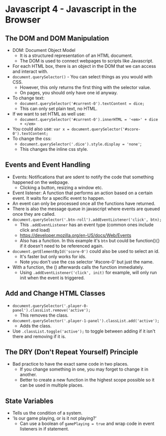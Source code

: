 # Javascript 4 - Javascript in the Browser

## The DOM and DOM Manipulation

* DOM: Document Object Model
    * It is a structured representation of an HTML document.
    * The DOM is used to connect webpages to scripts like Javascript.
* For each HTML box, there is an object in the DOM that we can access and interact with.
* `document.querySelector()` - You can select things as you would with CSS. 
    * However, this only returns the first thing with the selector value.
    * On pages, you should only have one id anyway.
* To change text:
    * `document.querySelector('#current-0').textContent = dice;`
    * This can only set plain text, no HTML.
* If we want to set HTML as well use:
    * `document.querySelector('#current-0').innerHTML = '<em>' + dice + </em>`
* You could also use:
    `var x = document.querySelector('#score-0').textContent;`
* To change the css:
    * `document.querySelector('.dice').style.display = 'none'`;
    * This changes the inline css style.

## Events and Event Handling

* Events: Notifications that are sdent to notify the code that something happened on the webpage.
    * Clicking a button, resizing a window etc.
* Event listener: A function that performs an action based on a certain event. It waits for a specific event to happen.
* An event can only be processed once all the functions have returned.
* There is also the message queue in javascript where events are queued once they are called.
* `document.querySelector('.btn-roll').addEventListener('click', btn);`
    * This `.addEventListener` has an event type (common ones include click and load)
    * https://developer.mozilla.org/en-US/docs/Web/Events
    * Also has a function. In this example it's `btn` but could be function(){} if it doesn't need to be referenced again.
* `document.getElementById('score-0')` could also be used to select an id. 
    * It's faster but only works for ids.
    * Note you don't use the css selector '#score-0' but just the name.
* With a function, the () afterwards calls the function immediately.
    * Using `.addEventListener('click', init)` for example, will only run init when the event is triggered.

## Add and Change HTML Classes

* `document.querySelector('.player-0-panel').classList.remove('active');`
    * This removes the class.
* `document.querySelector('.player-1-panel').classList.add('active');`
    * Adds the class.
* Use `.classList.toggle('active');` to toggle between adding if it isn't there and removing if it is.

## The DRY (Don't Repeat Yourself) Principle

* Bad practice to have the exact same code in two places.
    * If you change something in one, you may forget to change it in another.
    * Better to create a new function in the highest scope possible so it can be used in multiple places.

## State Variables

* Tells us the condition of a system.
* 'Is our game playing, or is it not playing?'
    * Can use a boolean of `gamePlaying = true` and wrap code in event listeners in if statement.